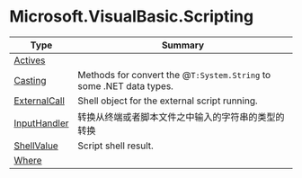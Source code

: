 ﻿
# Microsoft.VisualBasic.Scripting

|Type|Summary|
|----|-------|
|<a href="#" onClick="load('/docs/Microsoft.VisualBasic.Scripting/Actives.md')">Actives</a>||
|<a href="#" onClick="load('/docs/Microsoft.VisualBasic.Scripting/Casting.md')">Casting</a>|Methods for convert the @``T:System.String`` to some .NET data types.|
|<a href="#" onClick="load('/docs/Microsoft.VisualBasic.Scripting/ExternalCall.md')">ExternalCall</a>|Shell object for the external script running.|
|<a href="#" onClick="load('/docs/Microsoft.VisualBasic.Scripting/InputHandler.md')">InputHandler</a>|转换从终端或者脚本文件之中输入的字符串的类型的转换|
|<a href="#" onClick="load('/docs/Microsoft.VisualBasic.Scripting/ShellValue.md')">ShellValue</a>|Script shell result.|
|<a href="#" onClick="load('/docs/Microsoft.VisualBasic.Scripting/Where.md')">Where</a>||

